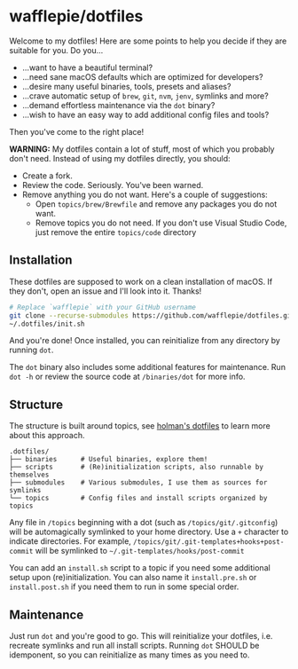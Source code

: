 # wafflepie/dotfiles

Welcome to my dotfiles! Here are some points to help you decide if they are suitable for you. Do you...

- ...want to have a beautiful terminal?
- ...need sane macOS defaults which are optimized for developers?
- ...desire many useful binaries, tools, presets and aliases?
- ...crave automatic setup of `brew`, `git`, `nvm`, `jenv`, symlinks and more?
- ...demand effortless maintenance via the `dot` binary?
- ...wish to have an easy way to add additional config files and tools?

Then you've come to the right place!

**WARNING:** My dotfiles contain a lot of stuff, most of which you probably don't need. Instead of using my dotfiles directly, you should:

- Create a fork.
- Review the code. Seriously. You've been warned.
- Remove anything you do not want. Here's a couple of suggestions:
  - Open `topics/brew/Brewfile` and remove any packages you do not want.
  - Remove topics you do not need. If you don't use Visual Studio Code, just remove the entire `topics/code` directory

## Installation

These dotfiles are supposed to work on a clean installation of macOS. If they don't, open an issue and I'll look into it. Thanks!

```sh
# Replace `wafflepie` with your GitHub username
git clone --recurse-submodules https://github.com/wafflepie/dotfiles.git ~/.dotfiles
~/.dotfiles/init.sh
```

And you're done! Once installed, you can reinitialize from any directory by running `dot`.

The `dot` binary also includes some additional features for maintenance. Run `dot -h` or review the source code at `/binaries/dot` for more info.

## Structure

The structure is built around topics, see [holman's dotfiles](https://github.com/holman/dotfiles) to learn more about this approach.

```
.dotfiles/
├── binaries      # Useful binaries, explore them!
├── scripts       # (Re)initialization scripts, also runnable by themselves
├── submodules    # Various submodules, I use them as sources for symlinks
└── topics        # Config files and install scripts organized by topics
```

Any file in `/topics` beginning with a dot (such as `/topics/git/.gitconfig`) will be automagically symlinked to your home directory. Use a `+` character to indicate directories. For example, `/topics/git/.git-templates+hooks+post-commit` will be symlinked to `~/.git-templates/hooks/post-commit`

You can add an `install.sh` script to a topic if you need some additional setup upon (re)initialization. You can also name it `install.pre.sh` or `install.post.sh` if you need them to run in some special order.

## Maintenance

Just run `dot` and you're good to go. This will reinitialize your dotfiles, i.e. recreate symlinks and run all install scripts. Running `dot` SHOULD be idemponent, so you can reinitialize as many times as you need to.
